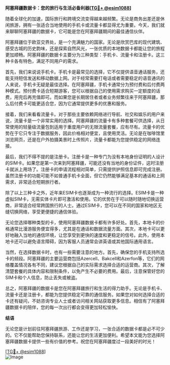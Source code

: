 **阿塞拜疆数据卡：您的旅行与生活必备利器[[TG💪+ @esim1088](https://t.me/s/esim1088)]**

随着全球化的加速，国际旅行和跨境交流变得越来越频繁。无论是商务出差还是休闲旅游，拥有一张适合当地使用的手机卡或流量卡都显得尤为重要。今天，我们就来聊聊阿塞拜疆的数据卡，它可能是您在阿塞拜疆期间的最佳通信伙伴。

阿塞拜疆位于欧亚交界处，是一个充满魅力的国家。无论是欣赏巴库的现代建筑、感受古城的历史韵味，还是探索自然风光，一张优质的本地数据卡都能让您的旅程更加顺畅。阿塞拜疆的数据卡主要分为三种类型：手机卡、流量卡和注册卡。这三种卡各有特色，满足不同用户的需求。

首先，我们来说说手机卡。手机卡是最常见的选择，它不仅提供语音通话服务，还能支持短信发送和移动数据上网。对于经常需要打电话或者需要稳定的语音通讯的人来说，手机卡无疑是最佳选择。在阿塞拜疆，手机卡通常分为预付费和后付费两种模式。预付费卡适合短期游客，您可以根据自己的使用需求购买一定额度的话费，用完后再充值即可。而如果您是长期居住者或者业务频繁往来于阿塞拜疆，那么后付费卡可能更适合您，因为它通常提供更多的优惠和服务。

接着，我们来看看流量卡。对于那些主要依赖网络进行导航、社交和娱乐的用户来说，流量卡是一个非常实用的选择。阿塞拜疆的流量卡有多种套餐可供选择，从日常使用的轻量级流量包到适用于重度用户的无限流量套餐，应有尽有。流量卡的优势在于它只专注于数据服务，因此价格相对便宜，且使用灵活。无论是在咖啡馆里浏览网页，还是在户外拍摄美景时上传照片，流量卡都能为您提供稳定的网络连接。

最后，我们不得不提的是注册卡。注册卡是一种专门为没有本地身份证明的人设计的SIM卡。如果您是第一次来到阿塞拜疆，可能还没有当地的身份证件，这时注册卡就派上用场了。注册卡的申请流程相对简单，只需提供护照信息即可完成注册。虽然注册卡的功能可能不如普通手机卡全面，但它仍然能够满足基本的通话和上网需求，非常适合短期旅行者。

除了以上三种卡之外，近年来ESIM卡也逐渐成为一种流行的选择。ESIM卡是一种虚拟SIM卡，无需实体卡片即可激活和使用。它的优势在于可以随时随地切换运营商，非常适合经常跨国旅行的人士。通过ESIM卡，您可以在不同的国家和地区无缝切换网络，享受更便捷的通信体验。

无论您选择哪种类型的卡，使用阿塞拜疆数据卡都有许多好处。首先，本地卡的价格通常比漫游服务便宜得多，尤其是在通话和数据流量方面。其次，本地卡可以更好地融入当地的通信环境，让您享受到更快的速度和更稳定的信号。此外，使用本地卡还可以避免语言障碍，因为客服人员通常会讲英语或其他国际通用语言。

当然，在选择数据卡时，也有一些需要注意的地方。首先，确保您的手机支持所选卡的频段。阿塞拜疆的主要运营商包括Azercell、Bakcell和Azerfon等，它们的网络覆盖情况各有不同，建议您根据自己的实际需求选择合适的运营商。其次，了解清楚套餐的具体内容和限制条件，以免产生不必要的费用。最后，注意保管好您的SIM卡和个人信息，防止丢失或被盗。

总之，阿塞拜疆的数据卡是您在阿塞拜疆旅行和生活的得力助手。无论是手机卡、流量卡还是注册卡，都能为您提供稳定可靠的通信服务。如果您对如何选择合适的卡还有疑问，不妨咨询专业人士或者访问相关网站获取更多信息。相信有了阿塞拜疆数据卡的陪伴，您的每一次出行都会变得更加轻松愉快。

**结语**

无论您是计划前往阿塞拜疆旅游、工作还是学习，一张合适的数据卡都是必不可少的。它不仅能帮助您保持联系，还能让您的生活更加便利。希望本文能为您选择阿塞拜疆数据卡提供一些有价值的参考。祝您在阿塞拜疆度过一段美好的时光！

[[TG💪+ @esim1088](https://t.me/s/esim1088)]  
![Image](https://i.postimg.cc/4NQfJmqS/Snipaste-2025-05-13-00-14-12.png)